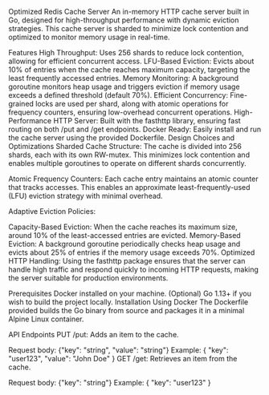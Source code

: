Optimized Redis Cache Server
An in-memory HTTP cache server built in Go, designed for high-throughput performance with dynamic eviction strategies. This cache server is sharded to minimize lock contention and optimized to monitor memory usage in real-time.

Features
High Throughput: Uses 256 shards to reduce lock contention, allowing for efficient concurrent access.
LFU-Based Eviction: Evicts about 10% of entries when the cache reaches maximum capacity, targeting the least frequently accessed entries.
Memory Monitoring: A background goroutine monitors heap usage and triggers eviction if memory usage exceeds a defined threshold (default 70%).
Efficient Concurrency: Fine-grained locks are used per shard, along with atomic operations for frequency counters, ensuring low-overhead concurrent operations.
High-Performance HTTP Server: Built with the fasthttp library, ensuring fast routing on both /put and /get endpoints.
Docker Ready: Easily install and run the cache server using the provided Dockerfile.
Design Choices and Optimizations
Sharded Cache Structure:
The cache is divided into 256 shards, each with its own RW-mutex. This minimizes lock contention and enables multiple goroutines to operate on different shards concurrently.

Atomic Frequency Counters:
Each cache entry maintains an atomic counter that tracks accesses. This enables an approximate least-frequently-used (LFU) eviction strategy with minimal overhead.

Adaptive Eviction Policies:

Capacity-Based Eviction: When the cache reaches its maximum size, around 10% of the least-accessed entries are evicted.
Memory-Based Eviction: A background goroutine periodically checks heap usage and evicts about 25% of entries if the memory usage exceeds 70%.
Optimized HTTP Handling:
Using the fasthttp package ensures that the server can handle high traffic and respond quickly to incoming HTTP requests, making the server suitable for production environments.

Prerequisites
Docker installed on your machine.
(Optional) Go 1.13+ if you wish to build the project locally.
Installation Using Docker
The Dockerfile provided builds the Go binary from source and packages it in a minimal Alpine Linux container.

API Endpoints
PUT /put:
Adds an item to the cache.

Request body: {"key": "string", "value": "string"}
Example:
{ "key": "user123", "value": "John Doe" }
GET /get:
Retrieves an item from the cache.

Request body: {"key": "string"}
Example:
{ "key": "user123" }
